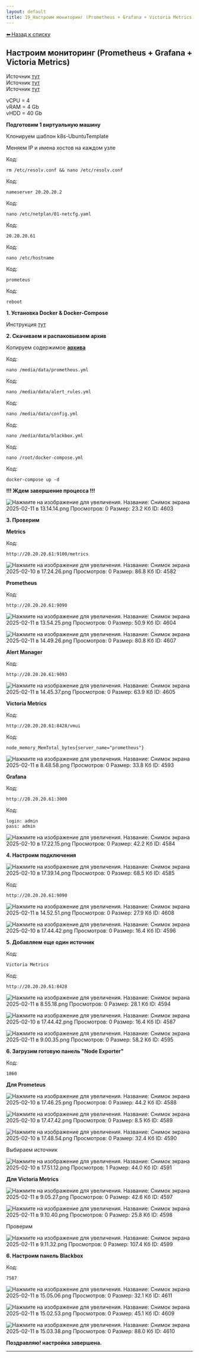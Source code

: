 ```yaml
---
layout: default
title: 19_Настроим мониторинг (Prometheus + Grafana + Victoria Metrics)
---
```

<a class="back-link" href="index.html">⬅ Назад к списку</a>


##  Настроим мониторинг (Prometheus + Grafana + Victoria Metrics) 


Источник [тут](http://victoriametrics-an-overview-and-its-use-instead-of-prometheus)  
Источник [тут](https://www.dmosk.ru/miniinstruktions.php?mini=victoriametrics&ysclid=m6yy0dp8bo581220418)  
Источник [тут](https://www.dmosk.ru/miniinstruktions.php?mini=prometheus-stack-docker&ysclid=m708vq6p9j537575351)  
  
  
vCPU = 4  
vRAM = 4 Gb  
vHDD = 40 Gb  
  
**Подготовим 1 виртуальную машину**  
  
Клонируем шаблон k8s-UbuntuTemplate  
  
Меняем IP и имена хостов на каждом узле  
  


Код:
    
    
    rm /etc/resolv.conf && nano /etc/resolv.conf

Код:
    
    
    nameserver 20.20.20.2

Код:
    
    
    nano /etc/netplan/01-netcfg.yaml

Код:
    
    
    20.20.20.61

Код:
    
    
    nano /etc/hostname

Код:
    
    
    prometeus

Код:
    
    
    reboot

**1\. Установка Docker & Docker-Compose**  
  
Инструкция [тут](https://forum.kubeadm.ru/node/398)  
  
**2\. Скачиваем и распаковываем архив**  
  
Копируем содержимое [**архива**](https://galkin-vladimir.ru:5446/d/s/13O9get9acQhR70YNlhRJM9g63ZIiqzY/8uu9OxS3H1EmUHqMj2Mgj0GgLslXPOCs-FrNgYAfPSAw)  
  


Код:
    
    
    nano /media/data/prometheus.yml

Код:
    
    
    nano /media/data/alert_rules.yml

Код:
    
    
    nano /media/data/config.yml

Код:
    
    
    nano /media/data/blackbox.yml

Код:
    
    
    nano /root/docker-compose.yml

Код:
    
    
    docker-compose up -d

**!!! Ждем завершение процесса !!!**  
  
![Нажмите на изображение для увеличения.  Название:	Снимок экрана 2025-02-11 в 13.14.14.png Просмотров:	0 Размер:	23.2 Кб ID:	4603](..\images\\img_4603_1739268911.png)  
  
**3\. Проверим**  
  
**Metrics**  
  


Код:
    
    
    http://20.20.20.61:9100/metrics

![Нажмите на изображение для увеличения.  Название:	Снимок экрана 2025-02-10 в 17.24.26.png Просмотров:	0 Размер:	86.8 Кб ID:	4582](..\images\\img_4582_1739197495.png)  
  
**Prometheus**  
  


Код:
    
    
    http://20.20.20.61:9090

![Нажмите на изображение для увеличения.  Название:	Снимок экрана 2025-02-11 в 13.54.25.png Просмотров:	0 Размер:	50.9 Кб ID:	4604](..\images\\img_4604_1739271452.png)  
  
![Нажмите на изображение для увеличения.  Название:	Снимок экрана 2025-02-11 в 14.49.26.png Просмотров:	0 Размер:	80.8 Кб ID:	4607](..\images\\img_4607_1739274617.png)  
  
**Alert Manager**  
  


Код:
    
    
    http://20.20.20.61:9093

![Нажмите на изображение для увеличения.  Название:	Снимок экрана 2025-02-11 в 14.45.37.png Просмотров:	0 Размер:	63.9 Кб ID:	4605](..\images\\img_4605_1739274415.png)  
  
  
**Victoria Metrics**  
  


Код:
    
    
    http://20.20.20.61:8428/vmui

Код:
    
    
    node_memory_MemTotal_bytes{server_name="prometheus"}

![Нажмите на изображение для увеличения.  Название:	Снимок экрана 2025-02-11 в 8.48.58.png Просмотров:	0 Размер:	33.8 Кб ID:	4593](..\images\\img_4593_1739252979.png)  
  
  
**Grafana**  
  


Код:
    
    
    http://20.20.20.61:3000

Код:
    
    
    login: admin
    pass: admin

![Нажмите на изображение для увеличения.  Название:	Снимок экрана 2025-02-10 в 17.22.15.png Просмотров:	0 Размер:	42.2 Кб ID:	4584](..\images\\img_4584_1739198474.png)  
  
**4\. Настроим подключения**  
  
![Нажмите на изображение для увеличения.  Название:	Снимок экрана 2025-02-10 в 17.39.14.png Просмотров:	0 Размер:	68.5 Кб ID:	4585](..\images\\img_4585_1739198517.png)  
  


Код:
    
    
    http://20.20.20.61:9090

![Нажмите на изображение для увеличения.  Название:	Снимок экрана 2025-02-11 в 14.52.51.png Просмотров:	0 Размер:	27.9 Кб ID:	4608](..\images\\img_4608_1739274818.png)  
  
![Нажмите на изображение для увеличения.  Название:	Снимок экрана 2025-02-10 в 17.44.42.png Просмотров:	0 Размер:	16.4 Кб ID:	4596](..\images\\img_4596_1739198708.png)  
  
**5\. Добавляем еще один источник**  
  


Код:
    
    
    Victoria Metrics

Код:
    
    
    http://20.20.20.61:8428

![Нажмите на изображение для увеличения.  Название:	Снимок экрана 2025-02-11 в 8.55.18.png Просмотров:	0 Размер:	28.1 Кб ID:	4594](..\images\\img_4594_1739253481.png)  
  
![Нажмите на изображение для увеличения.  Название:	Снимок экрана 2025-02-10 в 17.44.42.png Просмотров:	0 Размер:	16.4 Кб ID:	4587](..\images\\img_4587_1739198708.png)  
  
![Нажмите на изображение для увеличения.  Название:	Снимок экрана 2025-02-11 в 9.00.35.png Просмотров:	0 Размер:	58.2 Кб ID:	4595](..\images\\img_4595_1739253665.png)  
  
**6\. Загрузим готовую панель "Node Exporter"**  
  


Код:
    
    
    1860

**Для Prometeus**  
  
![Нажмите на изображение для увеличения.  Название:	Снимок экрана 2025-02-10 в 17.46.25.png Просмотров:	0 Размер:	44.2 Кб ID:	4588](..\images\\img_4588_1739198844.png)  
  
![Нажмите на изображение для увеличения.  Название:	Снимок экрана 2025-02-10 в 17.47.42.png Просмотров:	0 Размер:	8.5 Кб ID:	4589](..\images\\img_4589_1739198899.png)  
  
  
![Нажмите на изображение для увеличения.  Название:	Снимок экрана 2025-02-10 в 17.48.54.png Просмотров:	0 Размер:	32.4 Кб ID:	4590](..\images\\img_4590_1739198980.png)  
  
Выбираем источник  
  
![Нажмите на изображение для увеличения.  Название:	Снимок экрана 2025-02-10 в 17.51.12.png Просмотров:	1 Размер:	44.0 Кб ID:	4591](..\images\\img_4591_1739199140.png)  
  
**Для Victoria Metrics**  
  
![Нажмите на изображение для увеличения.  Название:	Снимок экрана 2025-02-11 в 9.05.27.png Просмотров:	0 Размер:	42.6 Кб ID:	4597](..\images\\img_4597_1739254085.png)  
  
![Нажмите на изображение для увеличения.  Название:	Снимок экрана 2025-02-11 в 9.10.40.png Просмотров:	0 Размер:	25.8 Кб ID:	4598](..\images\\img_4598_1739254280.png)  
  
Проверим  
  
![Нажмите на изображение для увеличения.  Название:	Снимок экрана 2025-02-11 в 9.11.32.png Просмотров:	0 Размер:	107.4 Кб ID:	4599](..\images\\img_4599_1739254338.png)  
  
**6\. Настроим панель Blackbox**  
  


Код:
    
    
    7587

![Нажмите на изображение для увеличения.  Название:	Снимок экрана 2025-02-11 в 15.05.06.png Просмотров:	0 Размер:	32.1 Кб ID:	4611](..\images\\img_4611_1739275554.png)  
  
![Нажмите на изображение для увеличения.  Название:	Снимок экрана 2025-02-11 в 15.02.53.png Просмотров:	0 Размер:	45.1 Кб ID:	4609](..\images\\img_4609_1739275403.png)  
  
![Нажмите на изображение для увеличения.  Название:	Снимок экрана 2025-02-11 в 15.03.38.png Просмотров:	0 Размер:	88.0 Кб ID:	4610](..\images\\img_4610_1739275445.png)  
  
  
**Поздравляю! настройка завершена.**


---

